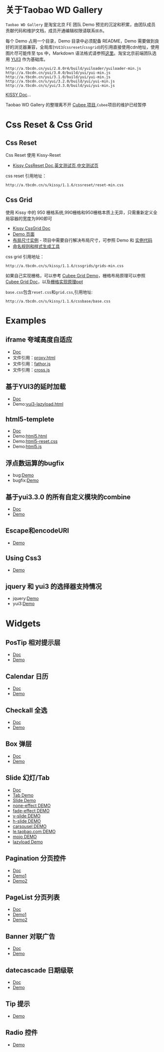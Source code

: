 # 关于Taobao WD Gallery

`Taobao WD Gallery` 是淘宝北京 FE 团队 Demo 预览的沉淀和积累，由团队成员贡献代码和维护文档，成员开通编辑权限请联系`拔赤`。

每个 Demo 占用一个目录，Demo 目录中必须配备 README，Demo 需要做到良好的浏览器兼容，全局库(`YUI3`/`cssreset`/`cssgrid`)的引用直接使用cdn地址，使用图片尽可能传至 tps 中，Markdown 语法格式请参照[这里](http://daringfireball.net/projects/markdown/syntax)。淘宝北京前端团队选用 [YUI3](http://developer.yahoo.com/yui/3/) 作为基础库。

	http://a.tbcdn.cn/yui/2.8.0r4/build/yuiloader/yuiloader-min.js
	http://a.tbcdn.cn/yui/3.0.0/build/yui/yui-min.js
	http://a.tbcdn.cn/yui/3.1.0/build/yui/yui-min.js
	http://a.tbcdn.cn/s/yui/3.2.0/build/yui/yui-min.js
	http://a.tbcdn.cn/s/yui/3.3.0/build/yui/yui-min.js

[KISSY Doc](http://docs.kissyui.com/)...

Taobao WD Gallery 的整理离不开 [Cubee 项目](http://cubee.github.com/doc/),`Cubee`项目的维护已经暂停

# Css Reset & Css Grid

## Css Reset 

Css Reset 使用 Kissy-Reset

- [Kissy CssReset Doc](http://docs.kissyui.com/kissy/docs/cssreset/index.html),[英文测试页](http://kissyteam.github.com/kissy/src/cssreset/test.html),[中文测试页](http://kissyteam.github.com/kissy/src/cssreset/test-post.html)

css reset 引用地址：

	http://a.tbcdn.cn/s/kissy/1.1.6/cssreset/reset-min.css

## Css Grid 

使用 Kissy 中的 950 栅格系统,990栅格和950栅格本质上无异，只需重新定义全局容器的宽度为990即可

- [Kissy CssGrid Doc](http://docs.kissyui.com/kissy/docs/cssgrids/index.html)
- [Demo 页面](http://kissyteam.github.com/kissy/src/cssgrids/grids-taobao.html)
- [布局尺寸实例](http://docs.kissyui.com/kissy/src/cssgrids/grids-taobao.css) - 项目中需要自行解决布局尺寸，可参照 Demo 和 [实例代码](https://gist.github.com/784105)
- [命名规则和样式生成工具](http://kissyteam.github.com/kissy/src/cssgrids/css-generator.html)

css grid 引用地址：

	http://a.tbcdn.cn/s/kissy/1.1.6/cssgrids/grids-min.css

如果自己实现栅格，可以参考 [Cubee Grid Demo](http://cubee.github.com/src/css/demo/grid.html)，栅格布局原理可以参照 [Cubee Grid Doc](http://cubee.github.com/doc/start.html#cssgrid)，以及[栅格实现原理ppt](http://www.slideshare.net/lijing00333/ss-5023289)

`base.css`包含`reset.css`和`grid.css`,引用地址:

	http://a.tbcdn.cn/s/kissy/1.1.6/cssbase/base.css

# Examples

## iframe 夸域高度自适应
- [Doc](https://github.com/taobao-wd/taobao-wd.github.com/blob/master/cross-domain-autoheight/README.markdown)
- 文件引用：[proxy.html](https://github.com/taobao-wd/taobao-wd.github.com/blob/master/cross-domain-autoheight/proxy.html)
- 文件引用：[fathor.js](https://github.com/taobao-wd/taobao-wd.github.com/blob/master/cross-domain-autoheight/fathor.js)
- 文件引用：[cross.js](https://github.com/taobao-wd/taobao-wd.github.com/blob/master/cross-domain-autoheight/cross.js)

## 基于YUI3的延时加载
- [Doc](https://github.com/taobao-wd/taobao-wd.github.com/blob/master/yui3-lazyload/README.markdown)
- Demo:[yui3-lazyload.html](http://taobao-wd.github.com/yui3-lazyload/demo.html)

## html5-templete
- [Doc](https://github.com/taobao-wd/taobao-wd.github.com/blob/master/html5-templete/README.markdown)
- Demo:[html5.html](http://taobao-wd.github.com/html5-templete/html5.html)
- Demo:[html5-reset.css](http://taobao-wd.github.com/html5-templete/html5-reset.css)
- Demo:[html5.js](http://taobao-wd.github.com/html5-templete/html5.js)

## 浮点数运算的bugfix
- bug:[Demo](http://taobao-wd.github.com/js-float/js_float_1.html)
- bugfix:[Demo](http://taobao-wd.github.com/js-float/js_float_2.html)

## 基于yui3.3.0 的所有自定义模块的combine

- [Doc](https://github.com/taobao-wd/taobao-wd.github.com/blob/master/full-combine/README.markdown)
- [Demo](http://taobao-wd.github.com/full-combine/demo.html)

## Escape和encodeURI
- [Demo](http://taobao-wd.github.com/escape_and_encodeURI/escape_and_encodeURIComponent_test.html)

## Using Css3
- [Demo](http://cubee.github.com/example/using-css3.html)

## jquery 和 yui3 的选择器支持情况
- jquery:[Demo](http://tbexample.googlecode.com/svn/trunk/selector/jquery_selector/Selectors.htm)
- yui3:[Demo](http://taobao-wd.github.com/selector/yui-selector.html)

# Widgets

## PosTip 相对提示层

- [Doc](https://github.com/taobao-wd/taobao-wd.github.com/blob/master/postip/README.markdown)
- [Demo](http://taobao-wd.github.com/postip/demo/index.html)

## Calendar 日历
- [Doc](https://github.com/taobao-wd/taobao-wd.github.com/blob/master/calendar/README.markdown)
- [Demo](http://taobao-wd.github.com/calendar/demo/calendar.html)

## Checkall 全选
- [Doc](https://github.com/taobao-wd/taobao-wd.github.com/blob/master/checkall/README.markdown)
- [Demo](http://taobao-wd.github.com/checkall/demo/demo.html)

## Box 弹层
- [Doc](https://github.com/taobao-wd/taobao-wd.github.com/blob/master/box/README.markdown)
- [Demo](http://taobao-wd.github.com/box/demo/demo-box.html)

## Slide 幻灯/Tab
- [Doc](https://github.com/taobao-wd/taobao-wd.github.com/blob/master/slide/README.markdown)
- [Tab Demo](http://taobao-wd.github.com/slide/demo/tab.html)
- [Slide Demo](http://taobao-wd.github.com/slide/demo/slide.html)
- [none-effect DEMO](http://taobao-wd.github.com/slide/demo/tb-slide-none.html)
- [fade-effect DEMO](http://taobao-wd.github.com/slide/demo/tb-slide-fade.html)
- [v-slide DEMO](http://taobao-wd.github.com/slide/demo/tb-slide-v-scroll.html)
- [h-slide DEMO](http://taobao-wd.github.com/slide/demo/tb-slide-scroll.html)
- [carsousel DEMO](http://taobao-wd.github.com/slide/demo/tb-carousel.html)
- [le.taobao.com DEMO](http://taobao-wd.github.com/slide/demo/le.taobao.com.html)
- [mojo DEMO](http://taobao-wd.github.com/slide/demo/mojo-slide.html)
- [lazyload Demo](http://taobao-wd.github.com/lazy-mojo/demo.html)

## Pagination 分页控件
- [Doc](https://github.com/taobao-wd/taobao-wd.github.com/blob/masterpagination/README.markdown)
- [Demo1](http://taobao-wd.github.com/pagination/demo/pagination.html)
- [Demo2](http://taobao-wd.github.com/pagination2/demo/pagination.html)

## PageList 分页列表
- [Doc](https://github.com/taobao-wd/taobao-wd.github.com/blob/master/simple-page/README.markdown)
- [Demo1](http://taobao-wd.github.com/simple-page/demo/demo.html)
- [Demo2](http://taobao-wd.github.com/simple-page/demo/demo2.html)

## Banner 对联广告
- [Doc](https://github.com/taobao-wd/taobao-wd.github.com/blob/master/banner/README.markdown)
- [Demo](http://taobao-wd.github.com/banner/demo/demo.html)

## datecascade 日期级联
- [Doc](https://github.com/taobao-wd/taobao-wd.github.com/blob/master/datecascade/README.markdown)
- [Demo](http://taobao-wd.github.com/datecascade/demo/index.html)

## Tip 提示
- [Demo](http://taobao-wd.github.com/tip/demo/tip.html)

## Radio 控件
- [Demo](http://taobao-wd.github.com/radio/radio.html)


